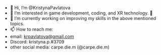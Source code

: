 - 👋 Hi, I’m @KristynaPavlatova
- 👀 I’m interested in game development, coding, and XR technology. 💞️
- 🌱 I’m currently working on improving my skills in the above mentioned topics.
- 📫 How to reach me:
-   email: krpavlatova@gmail.com
-   Discord: kristyna.p.#3709
-   other social media: carpe.die.m (@carpe.die.m)

<!---
KristynaPavlatova/KristynaPavlatova is a ✨ special ✨ repository because its `README.md` (this file) appears on your GitHub profile.
You can click the Preview link to take a look at your changes.
--->
